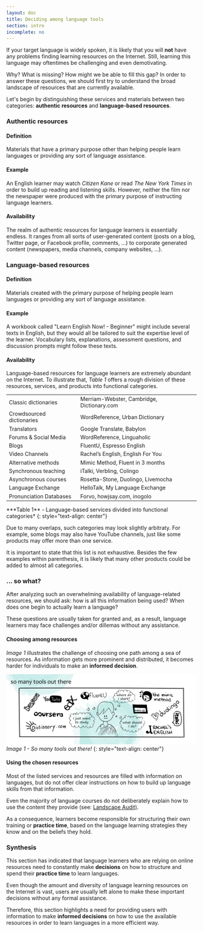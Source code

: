 ```yaml
---
layout: doc
title: Deciding among language tools
section: intro
incomplete: no
---
```


If your target language is widely spoken, it is likely that you will **not** have any problems finding learning resources on the Internet. Still, learning this language may oftentimes be challenging and even demotivating.

Why? What is missing? How might we be able to fill this gap? In order to answer these questions, we should first try to understand the broad landscape of resources that are currently available.

Let's begin by distinguishing these services and materials between two categories: **authentic resources** and **language-based resources**.

### Authentic resources

#### Definition

Materials that have a primary purpose other than helping people learn languages or providing any sort of language assistance. 

#### Example

An English learner may watch *Citizen Kane* or read *The New York Times* in order to build up reading and listening skills. However, neither the film nor the newspaper were produced with the primary purpose of instructing language learners.

#### Availability

The realm of authentic resources for language learners is essentially endless. It ranges from all sorts of user-generated content (posts on a blog, Twitter page, or Facebook profile, comments, ...) to corporate generated content (newspapers, media channels, company websites, ...).

### Language-based resources

#### Definition

Materials created with the primary purpose of helping people learn languages or providing any sort of language assistance.

#### Example

A workbook called "Learn English Now! - Beginner" might include several texts in English, but they would all be tailored to suit the expertise level of the learner. Vocabulary lists, explanations, assessment questions, and discussion prompts might follow these texts.

#### Availability

Language-based resources for language learners are extremely abundant on the Internet. To illustrate that, *Table 1* offers a rough division of these resources, services, and products into functional categories.

<table>
  <tr class="diff">
    <td class="title">Classic dictionaries </td>
    <td>Merriam-Webster, Cambridge, Dictionary.com</td>
  </tr>
  <tr>
    <td class="title">Crowdsourced dictionaries </td>
    <td>WordReference, Urban Dictionary</td>
  </tr>
  <tr class="diff">
    <td class="title">Translators</td>
    <td>Google Translate, Babylon</td>
  </tr>
  <tr>
    <td class="title">Forums & Social Media </td>
    <td>WordReference, Linguaholic</td>
  </tr>
  <tr class="diff">
    <td class="title">Blogs</td>
    <td>FluentU, Espresso English</td>
  </tr>
  <tr>
    <td class="title">Video Channels </td>
    <td>Rachel’s English, English For You</td>
  </tr>
  <tr class="diff">
    <td class="title">Alternative methods </td>
    <td>Mimic Method, Fluent in 3 months</td>
  </tr>
  <tr>
    <td class="title">Synchronous teaching </td>
    <td>iTalki, Verbling, Colingo</td>
  </tr>
  <tr class="diff">
    <td class="title">Asynchronous courses </td>
    <td>Rosetta-Stone, Duolingo, Livemocha</td>
  </tr>
  <tr>
    <td class="title">Language Exchange</td>
    <td>HelloTalk, My Language Exchange</td>
  </tr>
  <tr class="diff">
    <td class="title">Pronunciation Databases</td>
    <td>Forvo, howjsay.com, inogolo</td>
  </tr>
</table>
***Table 1** - Language-based services divided into functional categories*
{: style="text-align: center"}

Due to many overlaps, such categories may look slightly arbitraty. For example, some blogs may also have YouTube channels, just like some products may offer more than one service. 

It is important to state that this list is not exhaustive. Besides the few examples within parenthesis, it is likely that many other products could be added to almost all categories.

### ... so what?

After analyzing such an overwhelming availability of language-related resources, we should ask: how is all this information being used? When does one begin to actually learn a language? 

These questions are usually taken for granted and, as a result, language learners may face challenges and/or dillemas without any assistance.

#### Choosing among resources

*Image 1* illustrates the challenge of choosing one path among a sea of resources. As information gets more prominent and distributed, it becomes harder for individuals to make an **informed decision**.

[![Image 1 - So many tools out there!](/images/doc-somanytools.jpg)](/images/doc-somanytools.jpg)
_Image 1 - So many tools out there!_
{: style="text-align: center"}

#### Using the chosen resources

Most of the listed services and resources are filled with information on languages, but do not offer clear instructions on how to build up language skills from that information.

Even the majority of language courses do not deliberately explain how to use the content they provide (see: <a href="/docs/02-needs/06-landscape-audit.html">Landscape Audit)</a>.

As a consequence, learners become responsible for structuring their own training or **practice time**, based on the language learning strategies they know and on the beliefs they hold.

### Synthesis

This section has indicated that language learners who are relying on online resources need to constantly make **decisions** on how to structure and spend their **practice time** to learn languages.

Even though the amount and diversity of language learning resources on the Internet is vast, users are usually left alone to make these important decisions without any formal assistance.

Therefore, this section highlights a need for providing users with information to make **informed decisions** on how to use the available resources in order to learn languages in a more efficient way.